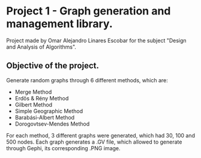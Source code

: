 # Project 1 - Graph generation and management library.
Project made by Omar Alejandro Linares Escobar for the subject "Design and Analysis of Algorithms".
## Objective of the project. 
Generate random graphs through 6 different methods, which are:
* Merge Method
* Erdös & Rény Method
* Gilbert Method
* Simple Geographic Method
* Barabási-Albert Method
* Dorogovtsev-Mendes Method

For each method, 3 different graphs were generated, which had 30, 100 and 500 nodes.
Each graph generates a .GV file, which allowed to generate through Gephi, its corresponding .PNG image.
## 
